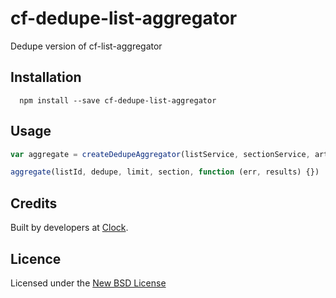 # cf-dedupe-list-aggregator

Dedupe version of cf-list-aggregator

## Installation

      npm install --save cf-dedupe-list-aggregator

## Usage

```js
var aggregate = createDedupeAggregator(listService, sectionService, articleService, { logger: logger })

aggregate(listId, dedupe, limit, section, function (err, results) {})
```

## Credits
Built by developers at [Clock](http://clock.co.uk).

## Licence
Licensed under the [New BSD License](http://opensource.org/licenses/bsd-license.php)
